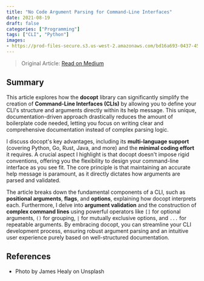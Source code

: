 ```yaml
---
title: "No Code Argument Parsing for Command-Line Interfaces"
date: 2021-08-19
draft: false
categories: ["Programming"]
tags: ["CLI", "Python"]
images:
- https://prod-files-secure.s3.us-west-2.amazonaws.com/bd16a693-0437-45a1-9aec-255351a830a8/658bc248-2fbe-4a04-8b61-5ebd7c61e21e/0Q4UC19Tv1luG9nPS?X-Amz-Algorithm=AWS4-HMAC-SHA256&X-Amz-Content-Sha256=UNSIGNED-PAYLOAD&X-Amz-Credential=ASIAZI2LB466QPIDCLMB%2F20250724%2Fus-west-2%2Fs3%2Faws4_request&X-Amz-Date=20250724T230657Z&X-Amz-Expires=3600&X-Amz-Security-Token=IQoJb3JpZ2luX2VjEA4aCXVzLXdlc3QtMiJHMEUCIQC%2Bb1h9BuTjlj%2BAjDjeZ3g1BHj%2BB2HGuqfWjRBzLHq6zwIgU0HNDpehVtL1FsPqGw24w7%2FGX%2Fq8jIYjOW2DFO0jdbIq%2FwMINxAAGgw2Mzc0MjMxODM4MDUiDMV5DHNXlFoX4KAh1ircA3vpvB1crsGgiyY%2Bw7yqb0W3eLMJPp4NTYSCY1qpEv2C%2FT8%2Fgbb4uZzFSJmHlk9bJLk9nF9dIMqka1TKSLGA40gB7v9XiABJiZzaGbl2OO3VOsgycptv%2BVikeIwxz5B4NlsGB8lq%2FPj0i3VrFMnHC8s9KbqQLudwe8jckPUWaAMTvebJL8t4Nxk%2FvAyAkp7N1vsmyrtgLodiM8HK2KF7Vv1jn%2BmXR9JWl1Kvix%2BZk%2Bp0%2BaYYC%2FbEZm6qAGOuWgIXIyEmFj07QuulRRDY9jbZJaX1Ee4X%2Fc%2FNPkBKL3p1hJwegW%2FphFPw79z5ei2NiaKMGDWBtfTUKThhiRl12x9C0d74qjS%2BkH%2FlDt%2BVOR%2FGK54adTTNOvd%2FirGbcOIA%2BVIty1NfLE02rJjH2tB25gSMjTbN372UVlaKmuWMqaPhO%2BVI2xEzasAC%2FszQQKUZnz4KnqcF8HM7A%2BMKgL0tnzybZ1m8mVHYW%2Fan56Zi0hq8195ZXOCB8%2FlT5nnuRhTe20qJQHMwiTfyyojphjeWZIG7ciMljIkZkXHRS%2BrdB%2B702Tm8NDRPFxvxnsUA3Dhuty8MIfTSa4JFIuKISr88N6JPUbJwREtC4QZkpuyIgI5nJ1wrTuzMREoBm5UfxewZMNTXisQGOqUB3df6MzGTZLxF%2BsgFOg2k7Rc21jZRNGs68dN8z8VynVyqK5KYEJtq7ll2vjM4CMf%2B4jHRwSHuTtyhS8HYVhc6%2BERtjfHDNux3%2FJu9W5%2BvELLXsnHlT3I3791UXQoH6q6DEPcqxb%2F4DVd9DCokXS4lQaLxvdRXXKVP6ZkTLdLIwo1p7rqLhxR2svBCdhq2V4Ckg1M%2FFJNuBw%2BaXZbELNkOY74MgCQX&X-Amz-Signature=0ff078c9cde8bca6702872ceda9d7e754270b3d8010c3ec38535d652cf958558&X-Amz-SignedHeaders=host&x-amz-checksum-mode=ENABLED&x-id=GetObject
---
```


> Original Article: [Read on Medium](https://medium.com/codex/no-code-argument-parsing-for-command-line-interfaces-79b17a3813f2)

## Summary

This article explores how the **docopt** library can significantly simplify the creation of **Command-Line Interfaces (CLIs)** by allowing you to define your CLI's structure and arguments directly within its help message. This unique, documentation-driven approach drastically reduces the amount of boilerplate code needed, letting you focus on writing clear and comprehensive documentation instead of complex parsing logic.

I discuss docopt's key advantages, including its **multi-language support** (covering Python, Go, Rust, Java, and more) and the **minimal coding effort** it requires. A crucial aspect I highlight is that docopt doesn't impose rigid conventions, offering you the flexibility to design your command-line interface as you see fit. The core principle is that maintaining an accurate help message is paramount, as it directly dictates how arguments are parsed and validated.

The article breaks down the fundamental components of a CLI, such as **positional arguments**, **flags**, and **options**, explaining how docopt interprets each. Furthermore, I delve into **argument validation** and the construction of **complex command lines** using powerful operators like `[]` for optional arguments, `()` for grouping, `|` for mutually exclusive options, and `...` for repeatable arguments. By embracing docopt, you can streamline your CLI development process, ensuring robust argument parsing and an intuitive user experience purely based on well-structured documentation.

## References

*   Photo by James Healy on Unsplash